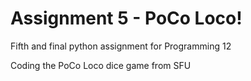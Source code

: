 # Assignment 5 - PoCo Loco!
Fifth and final python assignment for Programming 12

Coding the PoCo Loco dice game from SFU

